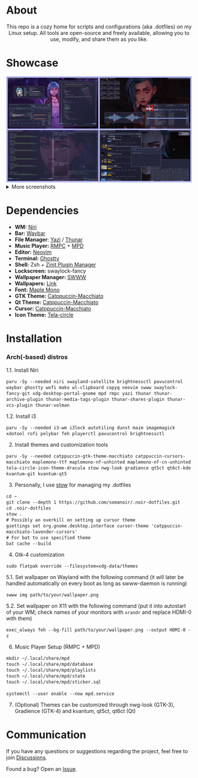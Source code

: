 # About

<div align="center">
  This repo is a cozy home for scripts and configurations (aka .dotfiles) on my Linux setup. All tools are open-source and freely available, allowing you to use, modify, and share them as you like.
</div>

# Showcase

<div align="center">
  <img alt="Showcase 0" src="./assets/showcase_0.png" />
</div>

<details>
  <summary>More screenshots</summary>
  <div align="center">
    <img alt="Showcase 1" src="./assets/showcase_1.png" />
    <img alt="Showcase 2" src="./assets/showcase_2.png" />
    <img alt="Showcase 3" src="./assets/showcase_3.png" />
    <img alt="Showcase 4" src="./assets/showcase_4.png" />
    <img alt="Showcase 5" src="./assets/showcase_5.png" />
  </div>
</details>

# Dependencies

- **WM:** [Niri](https://github.com/YaLTeR/niri)
- **Bar:** [Waybar](https://github.com/Alexays/Waybar)
- **File Manager**: [Yazi](https://github.com/sxyazi/yazi) /
  [Thunar](https://gitlab.xfce.org/xfce/thunar)
- **Music Player:** [RMPC](https://github.com/mierak/rmpc) +
  [MPD](https://github.com/MusicPlayerDaemon/MPD)
- **Editor:** [Neovim](https://github.com/neovim/neovim)
- **Terminal:** [Ghostty](https://github.com/ghostty-org/ghostty)
- **Shell:** Zsh +
  [Zinit Plugin Manager](https://github.com/zdharma-continuum/zinit)
- **Lockscreen:** swaylock-fancy
- **Wallpaper Manager:** [SWWW](https://github.com/LGFae/swww)
- **Wallpapers:**
  [Link](https://github.com/somanoir/.noir-dotfiles/tree/master/.local/share/backgrounds)
- **Font:** [Maple Mono](https://github.com/subframe7536/maple-font)
- **GTK Theme:** [Catppuccin-Macchiato](https://github.com/catppuccin/gtk)
- **Qt Theme:** [Catppuccin-Macchiato](https://github.com/catppuccin/qt5ct)
- **Cursor:** [Catppuccin-Macchiato](https://github.com/catppuccin/cursors)
- **Icon Theme:**
  [Tela-circle](https://github.com/vinceliuice/Tela-circle-icon-theme)

# Installation

### Arch(-based) distros

1.1. Install Niri

```
paru -Sy --needed niri xwayland-satellite brightnessctl pavucontrol waybar ghostty wofi mako wl-clipboard copyq neovim swww swaylock-fancy-git xdg-desktop-portal-gnome mpd rmpc yazi thunar thunar-archive-plugin thunar-media-tags-plugin thunar-shares-plugin thunar-vcs-plugin thunar-volman
```

1.2. Install i3

```
paru -Sy --needed i3-wm i3lock autotiling dunst maim imagemagick xdotool rofi polybar feh playerctl pavucontrol brightnessctl
```

2. Install themes and customization tools

```
paru -Sy --needed catppuccin-gtk-theme-macchiato catppuccin-cursors-macchiato maplemono-ttf maplemono-nf-unhinted maplemono-nf-cn-unhinted tela-circle-icon-theme-dracula stow nwg-look gradience qt5ct qt6ct-kde kvantum-git kvantum-qt5
```

3. Personally, I use [stow](https://www.gnu.org/software/stow/) for managing my
   .dotfiles

```
cd ~
git clone --depth 1 https://github.com/somanoir/.noir-dotfiles.git
cd .noir-dotfiles
stow .
# Possibly an overkill on setting up cursor theme
gsettings set org.gnome.desktop.interface cursor-theme 'catppuccin-macchiato-lavender-cursors'
# For bat to use specified theme
bat cache --build
```

4. Gtk-4 customization

```
sudo flatpak override --filesystem=xdg-data/themes
```

5.1. Set wallpaper on Wayland with the following command (it will later be
handled automatically on every boot as long as swww-daemon is running)

```
swww img path/to/your/wallpaper.png
```

5.2. Set wallpaper on X11 with the following command (put it into autostart of
your WM; check names of your monitors with `xrandr` and replace HDMI-0 with
them)

```
exec_always feh --bg-fill path/to/your/wallpaper.png --output HDMI-0 -z
```

6. Music Player Setup (RMPC + MPD)

```
mkdir ~/.local/share/mpd
touch ~/.local/share/mpd/database
touch ~/.local/share/mpd/playlists
touch ~/.local/share/mpd/state
touch ~/.local/share/mpd/sticker.sql

systemctl --user enable --now mpd.service
```

7. (Optional) Themes can be customized through nwg-look (GTK-3), Gradience
   (GTK-4) and kvantum, qt5ct, qt6ct (Qt)

# Communication

If you have any questions or suggestions regarding the project, feel free to
join [Discussions](https://github.com/somanoir/.noir-dotfiles/discussions).

Found a bug? Open an [Issue](https://github.com/somanoir/.noir-dotfiles/issues).
